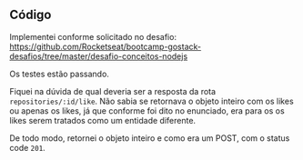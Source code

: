 ## Código

Implementei conforme solicitado no desafio:
https://github.com/Rocketseat/bootcamp-gostack-desafios/tree/master/desafio-conceitos-nodejs

Os testes estão passando.

Fiquei na dúvida de qual deveria ser a resposta da rota `repositories/:id/like`.
Não sabia se retornava o objeto inteiro com os likes ou apenas os likes,
já que conforme foi dito no enunciado, era para os os likes serem tratados como um entidade diferente.

De todo modo, retornei o objeto inteiro e como era um POST, com o status code `201`.
